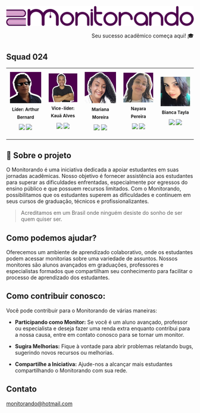 <img src="https://raw.githubusercontent.com/Squad024-2023/monitorando-frontend/readme/public/icons/logo-pink.svg">

<div style="text-align: right;">
  <p>Seu sucesso acadêmico começa aqui! 🎓</p>
</div>


## Squad 024


<table>
  <tr>
    <td align="center" style="padding: 10px;">
        <img src="https://raw.githubusercontent.com/Squad024-2023/monitorando-frontend/readme/public/images/arthur.webp" width="200px;" alt="Arthur"/><br>
        <sub>
          <b>Líder: Arthur Bernard</b>
          <p> <a href="https://www.linkedin.com/in/ber-arthur/" ><img src="https://img.icons8.com/color/38/000000/linkedin.png"/></a> <a href="https://github.com/Daedaluzz"><img src="https://img.icons8.com/ios-glyphs/38/000000/github.png"/></a>
        </sub>
      </a>
    </td>
        <td align="center" style="padding: 10px;">
        <img src="https://raw.githubusercontent.com/Squad024-2023/monitorando-frontend/readme/public/images/kaua.webp" width="210px;" alt="Arthur"/><br>
        <sub>
          <b>Vice-líder: Kauã Alves</b>
          <p> <a href="https://www.linkedin.com/in/kaua-amelo96/" ><img src="https://img.icons8.com/color/38/000000/linkedin.png"/></a> <a href="https://github.com/kauaamelo"><img src="https://img.icons8.com/ios-glyphs/38/000000/github.png"/></a>
        </sub>
      </a>
    </td>
    <td align="center" style="padding: 10px;">
        <img src="https://raw.githubusercontent.com/Squad024-2023/monitorando-frontend/readme/public/images/mariana.webp" width="200px;" alt="Arthur"/><br>
        <sub>
          <b>Mariana Moreira</b>
          <p> <a href="https://www.linkedin.com/in/mariana-moreira-santos-39417828a/" ><img src="https://img.icons8.com/color/38/000000/linkedin.png"/></a> <a href="https://github.com/mari-moreira"><img src="https://img.icons8.com/ios-glyphs/38/000000/github.png"/></a>
        </sub>
      </a>
    </td>
        <td align="center" style="padding: 10px;">
        <img src="https://raw.githubusercontent.com/Squad024-2023/monitorando-frontend/readme/public/images/nayara.webp" width="200px;" alt="Arthur"/><br>
        <sub>
          <b>Nayara Pereira</b>
          <p> <a href="https://www.linkedin.com/in/nayarabpereira/"><img src="https://img.icons8.com/color/38/000000/linkedin.png"/></a> <a href="https://github.com/nxyara"><img src="https://img.icons8.com/ios-glyphs/38/000000/github.png"/></a>
        </sub>
      </a>
    </td>
    <td align="center" style="padding: 10px;">
        <img src="https://raw.githubusercontent.com/Squad024-2023/monitorando-frontend/readme/public/images/bianca.webp" width="200px;" alt="Arthur"/><br>
        <sub>
          <b>Bianca Tayla</b>
          <p> <a href="https://www.linkedin.com/in/bianca-t-7b5972255/" ><img src="https://img.icons8.com/color/38/000000/linkedin.png"/></a> <a href="https://github.com/Y777-CoderTech"><img src="https://img.icons8.com/ios-glyphs/38/000000/github.png"/></a>
        </sub>
      </a>
    </td>
  </tr>
</table>


## 📜 Sobre o projeto
O Monitorando é uma iniciativa dedicada a apoiar estudantes em suas jornadas acadêmicas. Nosso objetivo é fornecer assistência aos estudantes para superar as dificuldades enfrentadas, especialmente por egressos do ensino público e que possuem recursos limitados. Com o Monitorando, possibilitamos que os estudantes superem as dificuldades e continuem em seus cursos de graduação, técnicos e profissionalizantes.


>  Acreditamos em um Brasil onde ninguém desiste do sonho de ser quem quiser ser.


## Como podemos ajudar?

Oferecemos um ambiente de aprendizado colaborativo, onde os estudantes podem acessar monitorias sobre uma variedade de assuntos. Nossos monitores são alunos avançados em graduações, professores e especialistas formados que compartilham seu conhecimento para facilitar o processo de aprendizado dos estudantes.


## Como contribuir conosco:

Você pode contribuir para o Monitorando de várias maneiras:

* **Participando como Monitor:** Se você é um aluno avançado, professor ou especialista e deseja fazer uma renda extra enquanto contribui para a nossa causa, entre em contato conosco para se tornar um monitor.

* **Sugira Melhorias:** Fique à vontade para abrir problemas relatando bugs, sugerindo novos recursos ou melhorias.

* **Compartilhe a Iniciativa:** Ajude-nos a alcançar mais estudantes compartilhando o Monitorando com sua rede.


## Contato

monitorando@hotmail.com



